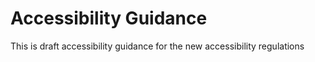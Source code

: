 # Accessibility Guidance

This is draft accessibility guidance for the new accessibility regulations
